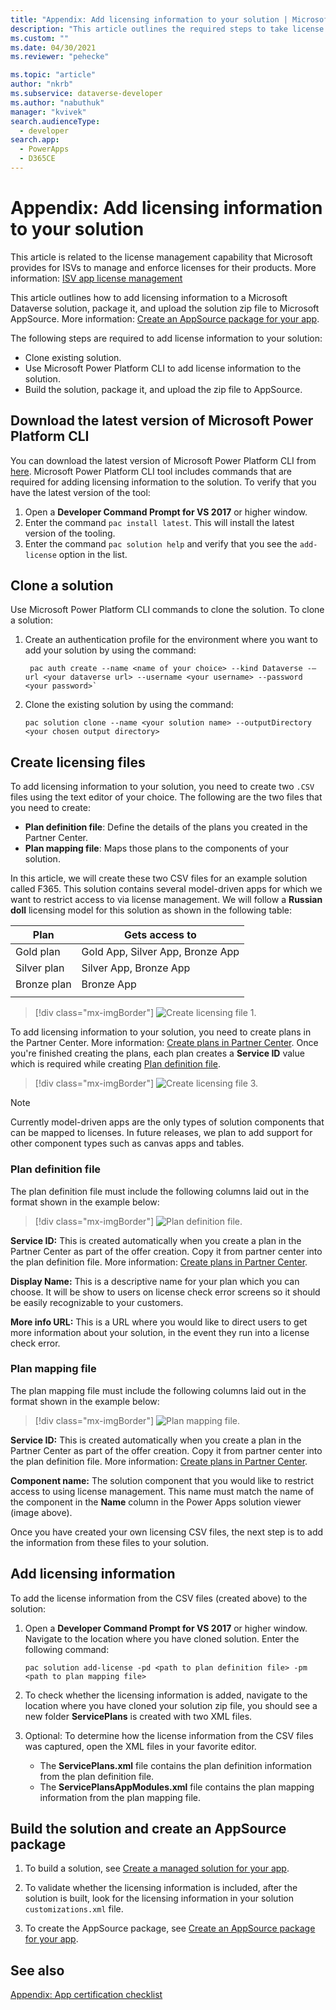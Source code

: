 ```yaml
---
title: "Appendix: Add licensing information to your solution | Microsoft Docs" # Intent and product brand in a unique string of 43-59 chars including spaces
description: "This article outlines the required steps to take license service IDs created in Partner Center and add them to the table definitions of your Dataverse solution." # 115-145 characters including spaces. This abstract displays in the search result.
ms.custom: ""
ms.date: 04/30/2021
ms.reviewer: "pehecke"

ms.topic: "article"
author: "nkrb" 
ms.subservice: dataverse-developer
ms.author: "nabuthuk" 
manager: "kvivek" 
search.audienceType: 
  - developer
search.app: 
  - PowerApps
  - D365CE
---
```


# Appendix: Add licensing information to your solution

This article is related to the license management capability that Microsoft provides for ISVs to manage and enforce licenses for their products. More information: [ISV app license management](/azure/marketplace/isv-app-license) 

This article outlines how to add licensing information to a Microsoft Dataverse solution, package it, and upload the solution zip file to Microsoft AppSource.  More information: [Create an AppSource package for your app](/powerapps/developer/data-platform/create-package-app-appsource).

The following steps are required to add license information to your solution: 

- Clone existing solution.
- Use Microsoft Power Platform CLI to add license information to the solution.  
- Build the solution, package it, and upload the zip file to AppSource. 

## Download the latest version of Microsoft Power Platform CLI  

You can download the latest version of Microsoft Power Platform CLI from [here](/powerapps/developer/data-platform/powerapps-cli). Microsoft Power Platform CLI tool includes commands that are required for adding licensing information to the solution. To verify that you have the latest version of the tool:

1. Open a **Developer Command Prompt for VS 2017** or higher window. 
2. Enter the command `pac install latest`. This will install the latest version of the tooling.
3. Enter the command `pac solution help` and verify that you see the `add-license` option in the list.  
 
## Clone a solution

Use Microsoft Power Platform CLI commands to clone the solution. To clone a solution:
 
1. Create an authentication profile for the environment where you want to add your solution by using the command: 

   ```CLI
    pac auth create --name <name of your choice> --kind Dataverse -–url <your dataverse url> --username <your username> --password <your password>`
   ```
1. Clone the existing solution by using the command:  
    
    ```CLI
    pac solution clone --name <your solution name> --outputDirectory <your chosen output directory>
    ```

## Create licensing files

To add licensing information to your solution, you need to create two `.CSV` files using the text editor of your choice. The following are the two files that you need to create:
 
- **Plan definition file**: Define the details of the plans you created in the Partner Center.
- **Plan mapping file**: Maps those plans to the components of your solution.
 
In this article, we will create these two CSV files for an example solution called F365. This solution contains several model-driven apps for which we want to restrict access to via license management. We will follow a **Russian doll** licensing model for this solution as shown in the following table:

|Plan|Gets access to|
|------|--------|
|Gold plan|Gold App, Silver App, Bronze App|
|Silver plan|Silver App, Bronze App|
|Bronze plan|Bronze App|
|||

> [!div class="mx-imgBorder"]
> ![Create licensing file 1.](media/create-license-csv-file-1.png "Create licensing file 1")

To add licensing information to your solution, you need to create plans in the Partner Center. More information: [Create plans in Partner Center](/azure/marketplace/dynamics-365-customer-engage-plans). Once you're finished creating the plans, each plan creates a **Service ID** value which is required while creating [Plan definition file](#plan-definition-file).

> [!div class="mx-imgBorder"]
> ![Create licensing file 3.](media/create-license-csv-file-3.png "Create licensing file 3")

> [!NOTE]
> Currently model-driven apps are the only types of solution components that can be mapped to licenses. In future releases, we plan to add support for other component types such as canvas apps and tables. 

### Plan definition file
 
The plan definition file must include the following columns laid out in the format shown in the example below: 

> [!div class="mx-imgBorder"]
> ![Plan definition file.](media/plan-definition-file.png "Plan definition file")

**Service ID:** This is created automatically when you create a plan in the Partner Center as part of the offer creation. Copy it from partner center into the plan definition file. More information: [Create plans in Partner Center](/azure/marketplace/dynamics-365-customer-engage-plans).

**Display Name:** This is a descriptive name for your plan which you can choose. It will be show to users on license check error screens so it should be easily recognizable to your customers.

**More info URL:** This is a URL where you would like to direct users to get more information about your solution, in the event they run into a license check error.


### Plan mapping file
 
The plan mapping file must include the following columns laid out in the format shown in the example below: 

> [!div class="mx-imgBorder"]
> ![Plan mapping file.](media/plan-mapping-file.png "Plan mapping file")

**Service ID:** This is created automatically when you create a plan in the Partner Center as part of the offer creation. Copy it from partner center into the plan definition file. More information: [Create plans in Partner Center](/azure/marketplace/dynamics-365-customer-engage-plans).

**Component name:** The solution component that you would like to restrict access to using license management. This name must match the name of the component in the **Name** column in the Power Apps solution viewer (image above).



Once you have created your own licensing CSV files, the next step is to add the information from these files to your solution. 

## Add licensing information

To add the license information from the CSV files (created above) to the solution: 
 
1. Open a **Developer Command Prompt for VS 2017** or higher window. Navigate to the location where you have cloned solution. Enter the following command:

   ```CLI
   pac solution add-license -pd <path to plan definition file> -pm <path to plan mapping file>
   ```
1. To check whether the licensing information is added, navigate to the location where you have cloned your solution zip file, you should see a new folder **ServicePlans** is created with two XML files. 
1. Optional: To determine how the license information from the CSV files was captured, open the XML files in your favorite editor. 
   - The **ServicePlans.xml** file contains the plan definition information from the plan definition file. 
   - The **ServicePlansAppModules.xml** file contains the plan mapping information from the plan mapping file.
 
## Build the solution and create an AppSource package

1. To build a solution, see [Create a managed solution for your app](/powerapps/developer/data-platform/create-solution-app-appsource). 

1. To validate whether the licensing information is included, after the solution is built, look for the licensing information in your solution `customizations.xml` file.
1. To create the AppSource package, see [Create an AppSource package for your app](/powerapps/developer/data-platform/create-package-app-appsource).

## See also

[Appendix: App certification checklist](appendix-app-certification-checklist.md)
